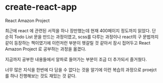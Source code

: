 # create-react-app
  React Amazon Project 


최근에 react 에 관련된 서적을 하나 장만했는데 현재 400페이지 정도까지 읽었다.
단순히 Todo List 문을 만드는 과정이였고, scss를 다루는 과정이나 react의 구 문법까지 같이 등장하는 책이였기에
이런저런 부분이 헷갈릴 것 같아서 잠시 접어두고 React Amazon Project 로 공부하는 과정을 옮겼다.


지금까지 공부한 내용들에서 알파로 들어가는 부분이 조금 더 추가되서 즐거웠다. 



너무 많은 지식을 한번에 다 담을 수 없다는 것을 알기에 이런 복습의 과정으로 proejct 를 하나 진행해보는 것도 재밌는 것 같다.
